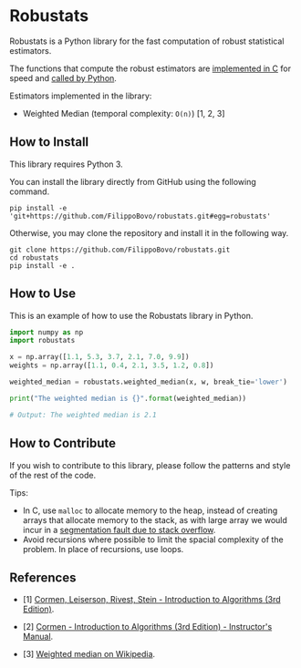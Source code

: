 # Robustats

Robustats is a Python library for the fast computation of robust statistical estimators.

The functions that compute the robust estimators are [implemented in C](c) for speed and [called by Python](robustats).

Estimators implemented in the library:

- Weighted Median (temporal complexity: `O(n)`) \[1, 2, 3\]

## How to Install

This library requires Python 3.

You can install the library directly from GitHub using the following command.

```shell
pip install -e 'git+https://github.com/FilippoBovo/robustats.git#egg=robustats'
```

Otherwise, you may clone the repository and install it in the following way.

```shell
git clone https://github.com/FilippoBovo/robustats.git
cd robustats
pip install -e .
```

## How to Use

This is an example of how to use the Robustats library in Python.

```python
import numpy as np
import robustats

x = np.array([1.1, 5.3, 3.7, 2.1, 7.0, 9.9])
weights = np.array([1.1, 0.4, 2.1, 3.5, 1.2, 0.8])

weighted_median = robustats.weighted_median(x, w, break_tie='lower')

print("The weighted median is {}".format(weighted_median))

# Output: The weighted median is 2.1
```

## How to Contribute

If you wish to contribute to this library, please follow the patterns and style of the rest of the code.

Tips:

- In C, use `malloc` to allocate memory to the heap, instead of creating arrays that allocate memory to the stack, as with large array we would incur in a [segmentation fault due to stack overflow](https://stackoverflow.com/a/1847886).
- Avoid recursions where possible to limit the spacial complexity of the problem. In place of recursions, use loops.

## References

- \[1\] [Cormen, Leiserson, Rivest, Stein - Introduction to Algorithms (3rd Edition)](https://books.google.co.uk/books?id=aefUBQAAQBAJ&lpg=PR5&ots=dN8rWuZQaW&dq=Cormen%2C%20Leiserson%2C%20Rivest%2C%20Stein%20-%20Introduction%20to%20Algorithms&lr&pg=PP1#v=onepage&q&f=false).

- \[2\] [Cormen - Introduction to Algorithms (3rd Edition) - Instructor's Manual](https://cdn.manesht.ir/19908/Introduction%20to%20Algorithms.pdf).

- \[3\] [Weighted median on Wikipedia](https://en.wikipedia.org/wiki/Weighted_median).